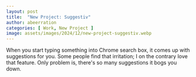 ```yaml
---
layout: post
title:  "New Project: Suggestiv"
author: abeerration
categories: [ Work, New Project ]
image: assets/images/2024/12/new-project-suggestiv.webp
---
```

When you start typing something into Chrome search box, it comes up with
suggestions for you. Some people find that irritation; I on the contrary
love that feature. Only problem is, there's so many suggestions it bogs
you down.
